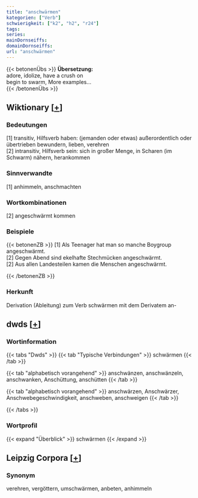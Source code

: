 ```yaml
---
title: "anschwärmen"
kategorien: ["Verb"]
schwierigkeit: ["k2", "h2", "r24"]
tags:
series:
mainDornseiffs:
domainDornseiffs:
url: "anschwärmen"
---
```


{{< betonenÜbs >}}
**Übersetzung:**  
adore, idolize, have a crush on  
begin to swarm, More examples...  
{{< /betonenÜbs >}}

## Wiktionary [[+](https://de.wiktionary.org/wiki/anschwärmen)]

### Bedeutungen
[1] transitiv, Hilfsverb haben: (jemanden oder etwas) außerordentlich oder übertrieben bewundern, lieben, verehren  
[2] intransitiv, Hilfsverb sein: sich in großer Menge, in Scharen (im Schwarm) nähern, herankommen  

### Sinnverwandte
[1] anhimmeln, anschmachten  

### Wortkombinationen
[2] angeschwärmt kommen  

### Beispiele
{{< betonenZB >}}
[1] Als Teenager hat man so manche Boygroup angeschwärmt.  
[2] Gegen Abend sind ekelhafte Stechmücken angeschwärmt.  
[2] Aus allen Landesteilen kamen die Menschen angeschwärmt.  

{{< /betonenZB >}}
### Herkunft
Derivation (Ableitung) zum Verb schwärmen mit dem Derivatem an-  



## dwds [[+](https://www.dwds.de/wb/anschwärmen)]

### Wortinformation
{{< tabs "Dwds" >}}
{{< tab "Typische Verbindungen" >}}
schwärmen
{{< /tab >}}

{{< tab "alphabetisch vorangehend" >}}
anschwänzen, anschwänzeln, anschwanken, Anschüttung, anschütten
{{< /tab >}}

{{< tab "alphabetisch vorangehend" >}}
anschwärzen, Anschwärzer, Anschwebegeschwindigkeit, anschweben, anschweigen
{{< /tab >}}

{{< /tabs >}}

### Wortprofil
{{< expand "Überblick" >}} schwärmen {{< /expand >}}

## Leipzig Corpora [[+](https://corpora.uni-leipzig.de/en/res?word=anschwärmen&corpusId=deu_newscrawl-public_2018)]


### Synonym
verehren, vergöttern, umschwärmen, anbeten, anhimmeln

